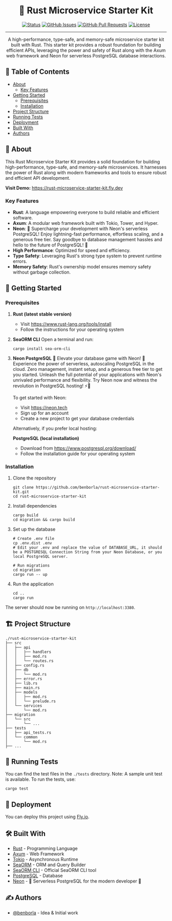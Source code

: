 <div align="center">

# 🦀 Rust Microservice Starter Kit
  [![Status](https://img.shields.io/badge/status-active-success.svg)]() 
  [![GitHub Issues](https://img.shields.io/github/issues/benborla/rust-microservice-starter-kit.svg)](https://github.com/benborla/rust-microservice-starter-kit/issues)
  [![GitHub Pull Requests](https://img.shields.io/github/issues-pr/benborla/rust-microservice-starter-kit.svg)](https://github.com/benborla/rust-microservice-starter-kit/pulls)
  [![License](https://img.shields.io/badge/license-MIT-blue.svg)](/LICENSE)

</div>

---

<p align="center"> 
A high-performance, type-safe, and memory-safe microservice starter kit built with Rust. This starter kit provides a robust foundation for building efficient APIs, leveraging the power and safety of Rust along with the Axum web framework and Neon for serverless PostgreSQL database interactions.
</p>

## 📝 Table of Contents
- [About](#about)
  - [Key Features](#key-features)
- [Getting Started](#getting-started)
  - [Prerequisites](#prerequisites)
  - [Installation](#installation)
- [Project Structure](#project-structure)
- [Running Tests](#running-tests)
- [Deployment](#deployment)
- [Built With](#built-with)
- [Authors](#authors)

## 🧐 About <a name="about"></a>
This Rust Microservice Starter Kit provides a solid foundation for building high-performance, type-safe, and memory-safe microservices. It harnesses the power of Rust along with modern frameworks and tools to ensure robust and efficient API development.

**Visit Demo:** https://rust-microservice-starter-kit.fly.dev

### Key Features <a name="key-features"></a>
- **Rust**: A language empowering everyone to build reliable and efficient software.
- **Axum**: A modular web framework built with Tokio, Tower, and Hyper.
- **Neon**: 🚀 Supercharge your development with Neon's serverless PostgreSQL! Enjoy lightning-fast performance, effortless scaling, and a generous free tier. Say goodbye to database management hassles and hello to the future of PostgreSQL! 🌟
- **High Performance**: Optimized for speed and efficiency.
- **Type Safety**: Leveraging Rust's strong type system to prevent runtime errors.
- **Memory Safety**: Rust's ownership model ensures memory safety without garbage collection.

## 🏁 Getting Started <a name="getting-started"></a>

### Prerequisites <a name="prerequisites"></a>

1. **Rust (latest stable version)**
   - Visit https://www.rust-lang.org/tools/install
   - Follow the instructions for your operating system

2. **SeaORM CLI**
   Open a terminal and run:
   ```
   cargo install sea-orm-cli
   ```

3. **Neon PostgreSQL**
   🎉 Elevate your database game with Neon! 🚀 Experience the power of serverless, autoscaling PostgreSQL in the cloud. Zero management, instant setup, and a generous free tier to get you started. Unleash the full potential of your applications with Neon's unrivaled performance and flexibility. Try Neon now and witness the revolution in PostgreSQL hosting! ⚡️💪
   
   To get started with Neon:
   - Visit https://neon.tech
   - Sign up for an account
   - Create a new project to get your database credentials

   Alternatively, if you prefer local hosting:
   
   **PostgreSQL (local installation)**
   - Download from https://www.postgresql.org/download/
   - Follow the installation guide for your operating system

### Installation <a name="installation"></a>

1. Clone the repository
   ```
   git clone https://github.com/benborla/rust-microservice-starter-kit.git
   cd rust-microservice-starter-kit
   ```

2. Install dependencies
   ```
   cargo build
   cd migration && cargo build
   ```

3. Set up the database
   ```
   # Create .env file 
   cp .env.dist .env
   # Edit your .env and replace the value of DATABASE_URL, it should be a POSTGRESQL Connection String from your Neon Database, or you local PostgreSQL server.

   # Run migrations
   cd migration
   cargo run -- up  
   ```

4. Run the application
   ```
   cd ..
   cargo run
   ```

The server should now be running on `http://localhost:3380`.

## 🏗️ Project Structure <a name="project-structure"></a>

```
./rust-microservice-starter-kit
├── src
│   ├── api
│   │   ├── handlers
│   │   ├── mod.rs
│   │   └── routes.rs
│   ├── config.rs  
│   ├── db
│   │   └── mod.rs
│   ├── error.rs
│   ├── lib.rs
│   ├── main.rs
│   ├── models  
│   │   ├── mod.rs
│   │   └── prelude.rs
│   └── services
│       └── mod.rs
├── migration
│   └── src 
│       └── ...
├── tests
│   ├── api_tests.rs
│   └── common
│       └── mod.rs
├── ...
```

## 🔧 Running Tests <a name="running-tests"></a>

You can find the test files in the `./tests` directory. 
Note: A sample unit test is available. To run the tests, use:

```
cargo test
```

## 🚀 Deployment <a name="deployment"></a>

You can deploy this project using [Fly.io](https://fly.io/).

## 🛠️ Built With <a name="built-with"></a>

- [Rust](https://www.rust-lang.org/) - Programming Language
- [Axum](https://github.com/tokio-rs/axum) - Web Framework 
- [Tokio](https://tokio.rs/) - Asynchronous Runtime
- [SeaORM](https://www.sea-ql.org/SeaORM/) - ORM and Query Builder
- [SeaORM CLI](https://www.sea-ql.org/SeaORM/docs/generate-entity/sea-orm-cli/) - Official SeaORM CLI tool
- [PostgreSQL](https://www.postgresql.org/) - Database
- [Neon](https://neon.tech/) - 🌟 Serverless PostgreSQL for the modern developer 🚀

## ✍️ Authors <a name="authors"></a>

- [@benborla](https://github.com/benborla) - Idea & Initial work
